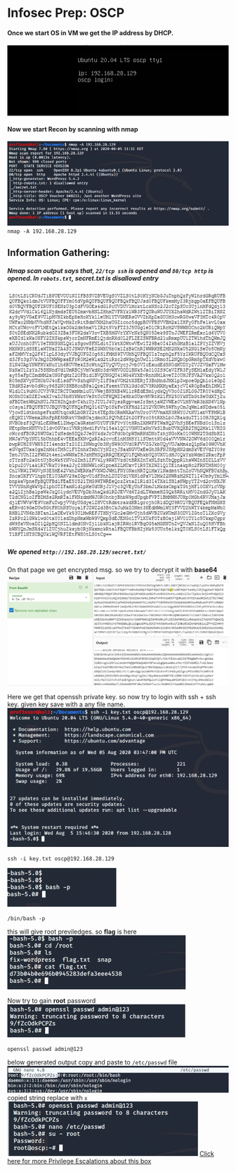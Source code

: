 # Infosec Prep: OSCP
#### Once we start OS in VM we get the IP address by DHCP.
![1](OSCP/1.png)
#### Now we start Recon by scanning with nmap 
![2](OSCP/2.png)
`nmap -A 192.168.28.129`
 ## Information Gathering: 
 ##### Nmap scan output says that, `22/tcp ssh` is opened and `80/tcp http` is opened. In `robots.txt`, secret.txt is disallowd entry
![3](OSCP/3.png)
##### We opened `http://192.168.28.129/secret.txt/`
On that page we get encrypted msg. so we try to decrypt it with **base64**
![4](OSCP/4.png)

Here we get that openssh private key.
so now try to login with ssh + ssh key.
given key save with a any file name.
![5](OSCP/5.png)

`ssh -i key.txt oscp@192.168.28.129`

![6](OSCP/7.png)

`/bin/bash -p`

 this will give root previledges. so **flag** is here
 ![7](OSCP/8.png)

Now try to gain **root** password
![8](OSCP/9.png)

`openssl passwd admin@123`
 
below generated output copy and paste to `/etc/passwd` file
![9](OSCP/10.png)
copied string replace with `x` 
![10](OSCP/11.png)
[Click here for more Privilege Escalations about this box](https://medium.com/@falconspy/infosec-prep-oscp-vulnhubwalkthrough-a09519236025)